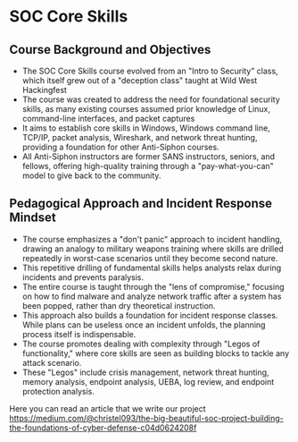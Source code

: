 # SOC Core Skills 
## Course Background and Objectives
- The SOC Core Skills course evolved from an "Intro to Security" class, which itself grew out of a "deception class" taught at Wild West Hackingfest
- The course was created to address the need for foundational security skills, as many existing courses assumed prior knowledge of Linux, command-line interfaces, and packet captures
- It aims to establish core skills in Windows, Windows command line, TCP/IP, packet analysis, Wireshark, and network threat hunting, providing a foundation for other Anti-Siphon courses.
- All Anti-Siphon instructors are former SANS instructors, seniors, and fellows, offering high-quality training through a "pay-what-you-can" model to give back to the community.
## Pedagogical Approach and Incident Response Mindset
- The course emphasizes a "don't panic" approach to incident handling, drawing an analogy to military weapons training where skills are drilled repeatedly in worst-case scenarios until they become second nature.
- This repetitive drilling of fundamental skills helps analysts relax during incidents and prevents paralysis.
- The entire course is taught through the "lens of compromise," focusing on how to find malware and analyze network traffic after a system has been popped, rather than dry theoretical instruction.
- This approach also builds a foundation for incident response classes.
While plans can be useless once an incident unfolds, the planning process itself is indispensable.
- The course promotes dealing with complexity through "Legos of functionality," where core skills are seen as building blocks to tackle any attack scenario. 
- These "Legos" include crisis management, network threat hunting, memory analysis, endpoint analysis, UEBA, log review, and endpoint protection analysis.

Here you can read an article that we write our project https://medium.com/@christel093/the-big-beautiful-soc-project-building-the-foundations-of-cyber-defense-c04d0624208f 
